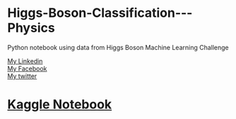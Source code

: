 # Higgs-Boson-Classification---Physics
Python notebook using data from Higgs Boson Machine Learning Challenge

[My Linkedin](https://www.linkedin.com/in/sabirmakhlouf) <br />
[My Facebook](https://www.facebook.com/MakhloufSabir) <br />
[My twitter](https://twitter.com/Sabir_Makhlouf) <br />


# [Kaggle Notebook](https://www.kaggle.com/makhloufsabir/higgs-boson-classification-physics-rnn?scriptVersionId=39449727) <br />
